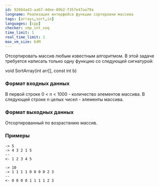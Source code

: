 ```yaml
---
id: 92664ad3-aa67-4dee-89b2-f357e47aa79a
longname: Реализация интерфейса функции сортировки массива
tags: [arrays,sort,io]
languages: [cpp]
checker: cmp_int_seq
time_limit: 1
real_time_limit: 1
max_vm_size: 64M
---
```



Отсортировать массив любым известным алгоритмом. В этой задаче требуется написать только одну функцию со следующей сигнатурой:

void SortArray(int arr[], const int b)

### Формат входных данных

В первой строке 0 < n < 1000 - количество элементов массива. В следующей строке n целых чисел - элементы массива.

### Формат выходных данных

Отсортированный по возрастанию массив.

### Примеры

```
-> 5
-> 4 3 2 1 5
--
<- 1 2 3 4 5
```

```
-> 10
-> 1 1 1 1 0 0 0 0 2 3
--
<- 0 0 0 0 1 1 1 1 2 3
```
